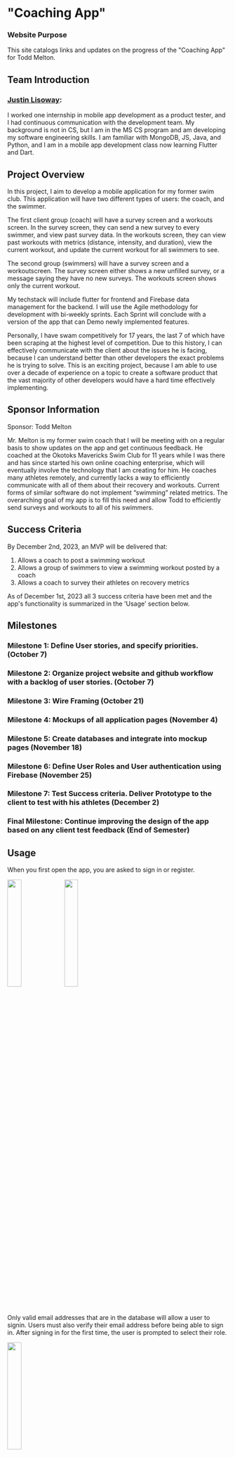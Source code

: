 # "Coaching App"

### Website Purpose
This site catalogs links and updates on the progress of the "Coaching App" for Todd Melton.

## Team Introduction
### [Justin Lisoway](https://justinlisoway.github.io/):
I worked one internship in mobile app development as a product tester, and I had continuous communication with the development team. My background is not in CS, but I am in the MS CS program and am developing my software engineering skills. I am familiar with MongoDB, JS, Java, and Python, and I am in a mobile app development class now learning Flutter and Dart.

## Project Overview

In this project, I aim to develop a mobile application for my former swim club. This application will have two different types of users: the coach, and the swimmer.

The first client group (coach) will have a survey screen and a workouts screen. In the survey screen, they can send a new survey to every swimmer, and view past survey data. In the workouts screen, they can view past workouts with metrics (distance, intensity, and duration), view the current workout, and update the current workout for all swimmers to see.

The second group (swimmers) will have a survey screen and a workoutscreen. The survey screen either shows a new unfilled survey, or a message saying they have no new surveys. The workouts screen shows only the current workout.

My techstack will include flutter for frontend and Firebase data management for the backend. I will use the Agile methodology for development with bi-weekly sprints. Each Sprint will conclude with a version of the app that can Demo newly implemented features.

Personally, I have swam competitively for 17 years, the last 7 of which have been scraping at the highest level of competition. Due to this history, I can effectively communicate with the client about the issues he is facing, because I can understand better than other developers the exact problems he is trying to solve. This is an exciting project, because I am able to use over a decade of experience on a topic to create a software product that the vast majority of other developers would have a hard time effectively implementing.

## Sponsor Information

Sponsor: Todd Melton

Mr. Melton is my former swim coach that I will be meeting with on a regular basis to show updates on the app and get continuous feedback. He coached at the Okotoks Mavericks Swim Club for 11 years while I was there and has since started his own online coaching enterprise, which will eventually involve the technology that I am creating for him. He coaches many athletes remotely, and currently lacks a way to efficiently communicate with all of them about their recovery and workouts. Current forms of similar software do not implement “swimming” related metrics. The overarching goal of my app is to fill this need and allow Todd to efficiently send surveys and workouts to all of his swimmers.

## Success Criteria

By December 2nd, 2023, an MVP will be delivered that:

1. Allows a coach to post a swimming workout
2. Allows a group of swimmers to view a swimming workout posted by a coach
3. Allows a coach to survey their athletes on recovery metrics

As of December 1st, 2023 all 3 success criteria have been met and the app's functionality is summarized in the 'Usage' section below.

## Milestones

### Milestone 1: Define User stories, and specify priorities. (October 7)
### Milestone 2: Organize project website and github workflow with a backlog of user stories. (October 7)
### Milestone 3: Wire Framing (October 21)
### Milestone 4: Mockups of all application pages (November 4)
### Milestone 5: Create databases and integrate into mockup pages (November 18)
### Milestone 6: Define User Roles and User authentication using Firebase (November 25)
### Milestone 7: Test Success criteria. Deliver Prototype to the client to test with his athletes (December 2)
### Final Milestone: Continue improving the design of the app based on any client test feedback (End of Semester)

## Usage

When you first open the app, you are asked to sign in or register.

<img src="./screenshots/sign-in.png" width="25%">
<img src="./screenshots/register.png" width="25%">

Only valid email addresses that are in the database will allow a user to signin. Users must also verify their email address before being able to sign in. After signing in for the first time, the user is prompted to select their role.

<img src="./screenshots/select-role.png" width="25%">

After selection, they are taken to the respective version of the app. There is no way to change a user role in the app after its been initially selected. Upon each sign in thereafter, the user is automatically taken to their respective version of the app without asking for a user role.



### Coach App:

Coaches are shown this home view with tabs for home, history, and settings.

<img src="./screenshots/coach-home.png" width="25%">

The new workout button shows a create workout screen. Here, a coach can enter the name, date, and description of a workout. After clicking create, the workout will be visible by every athlete using the app. It will also be visible by coaches in the "history" tab.

<img src="./screenshots/create-workout.png" width="25%">

The new survey button shows a send survey screen. After sending, each athlete will have the ability to respond only once.

<img src="./screenshots/send-survey.png" width="25%">

The history tab shows a page to view all historical workouts and survey data. Selecting workouts shows all previous workouts organized by date.

<img src="./screenshots/coach-history-workout.png" width="25%">

Clicking on a workout displays its details.

<img src="./screenshots/workout-preview.png" width="25%">

Selecting surveys shows all previous surveys organized by date.

<img src="./screenshots/survey-tab.png" width="25%">

Selecting a survey shows the average of the responses metrics, and a list of individual responses for the survey.

<img src="./screenshots/survey-stats.png" width="25%">

Selecting an individual response shows that individual's survey response.

<img src="./screenshots/individual-response.png" width="25%">

The settings tab for the coach simply has a logout button that returns to the signin screen.

<img src="./screenshots/coach-settings.png" width="25%">


### Athlete App:

Athletes are shown this home view with tabs for workouts, survey, and settings.

<img src="./screenshots/athlete-current-workouts.png" width="25%">

Clicking on a workout shows its details, similar to a coaches preview shown above. These workouts can be dismissed by sliding them off the screen after completion. The gesture will update the user database to permanently delete the user's view of completed workouts.

<img src="./screenshots/slide-to-dismiss.png" width="25%">
<img src="./screenshots/athlete-current-workouts-2.png" width="25%">

The survey tab shows a screen to submit today's survey. If an athlete has already submitted the latest survey, then a screen with a message say so will be shown instead of the option to submit.

<img src="./screenshots/athlete-current-survey.png" width="25%">

<img src="./screenshots/already-submitted.png" width="25%">

The settings page for athletes has the additional feature of editing their name that appears on surveys.

<img src="./screenshots/athlete-settings.png" width="25%">


## Repository

[Newest Repository](https://github.com/Coaching-Software/app/deployment)

To run this code, clone the main branch of the repository to your local machine and invoke 'flutter run' on the app directory. You may also need to first install flutter and get dependencies by running 'flutter pub get' (this can be done easily with intelliJ). Note: the app is currently mocked-up to look best on the XCODE iOS iPhone 15 simulator, although flexible widgets have been implemented to allow basic functionality on any mobile or desktop screen size.

## [Current Project Board](https://github.com/orgs/Coaching-Software/projects/1/views/1)

## Deployment

The app is currently deployed only on Apple's Test Flight. If you would like to download the deployed app on your iOS device, email the Team Lead at jlisoway@hawaii.edu to receive an invitation to join the beta testers.
